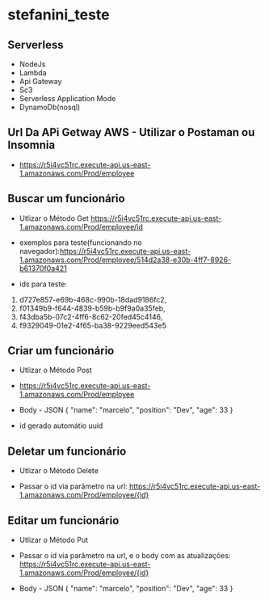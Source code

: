 # stefanini_teste

## Serverless
-  NodeJs
-  Lambda
-  Api Gateway
-  Sc3
-  Serverless Application Mode
-  DynamoDb(nosql)
## Url Da APi Getway AWS - Utilizar o Postaman ou Insomnia
 - https://r5i4vc51rc.execute-api.us-east-1.amazonaws.com/Prod/employee


## Buscar um funcionário 
- Utlizar o Método Get
 https://r5i4vc51rc.execute-api.us-east-1.amazonaws.com/Prod/employee/id
 
 - exemplos para teste(funcionando no navegador):https://r5i4vc51rc.execute-api.us-east-1.amazonaws.com/Prod/employee/514d2a38-e30b-4ff7-8926-b61370f0a421
 - ids para teste:  
  1. d727e857-e69b-468c-990b-18dad9186fc2, 
  2. f01349b9-f644-4839-b59b-b9f9a0a35feb, 
  3. f43dba5b-07c2-4ff6-8c62-20fed45c4146, 
  4. f9329049-01e2-4f65-ba38-9229eed543e5

## Criar um funcionário 
- Utlizar o Método Post 
- https://r5i4vc51rc.execute-api.us-east-1.amazonaws.com/Prod/employee

- Body - JSON
{
	"name": "marcelo",
	"position": "Dev",
	"age": 33
}

- id gerado automátio uuid

## Deletar um funcionário 
- Utlizar o Método Delete

- Passar o id via parâmetro na url: https://r5i4vc51rc.execute-api.us-east-1.amazonaws.com/Prod/employee/{id}
 

## Editar um funcionário 
- Utlizar o Método Put

- Passar o id via parâmetro na url, e o body com as atualizações: https://r5i4vc51rc.execute-api.us-east-1.amazonaws.com/Prod/employee/{id}

- Body - JSON
{
	"name": "marcelo",
	"position": "Dev",
	"age": 33
}



